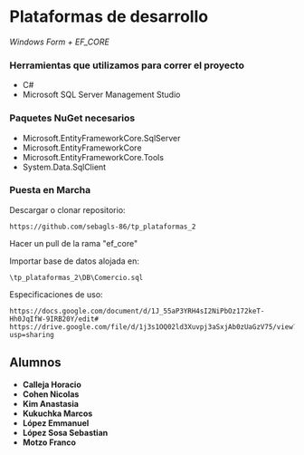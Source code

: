 # Plataformas de desarrollo

_Windows Form + EF_CORE_

### Herramientas que utilizamos para correr el proyecto
* C#
* Microsoft SQL Server Management Studio

### Paquetes NuGet necesarios
* Microsoft.EntityFrameworkCore.SqlServer
* Microsoft.EntityFrameworkCore
* Microsoft.EntityFrameworkCore.Tools
* System.Data.SqlClient

### Puesta en Marcha 

Descargar o clonar repositorio:

    https://github.com/sebagls-86/tp_plataformas_2
    
Hacer un pull de la rama "ef_core"

Importar base de datos alojada en:

    \tp_plataformas_2\DB\Comercio.sql

Especificaciones de uso:

    https://docs.google.com/document/d/1J_55aP3YRH4sI2NiPbOz172keT-Hh0JqIfW-9IRB20Y/edit#
    https://drive.google.com/file/d/1j3s1OQ02ld3Xuvpj3aSxjAb0zUaGzV75/view?usp=sharing

## Alumnos

* **Calleja Horacio**
* **Cohen Nicolas**
* **Kim Anastasia**
* **Kukuchka Marcos**
* **López Emmanuel**
* **López Sosa Sebastian**
* **Motzo Franco**
